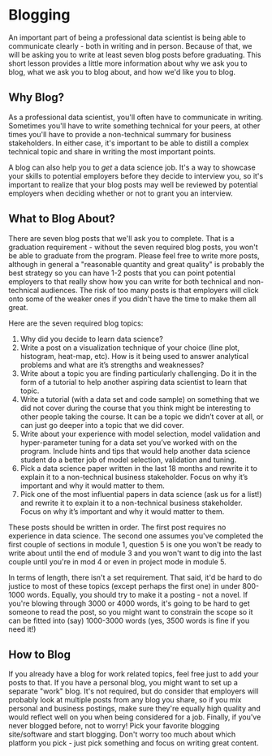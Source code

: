 # Blogging

An important part of being a professional data scientist is being able to communicate clearly - both in writing and in person. Because of that, we will be asking you to write at least seven blog posts before graduating. This short lesson provides a little more information about why we ask you to blog, what we ask you to blog about, and how we'd like you to blog.

## Why Blog?

As a professional data scientist, you'll often have to communicate in writing. Sometimes you'll have to write something technical for your peers, at other times you'll have to provide a non-technical summary for business stakeholders. In either case, it's important to be able to distill a complex technical topic and share in writing the most important points.

A blog can also help you to *get* a data science job. It's a way to showcase your skills to potential employers before they decide to interview you, so it's important to realize that your blog posts may well be reviewed by potential employers when deciding whether or not to grant you an interview.

## What to Blog About?

There are seven blog posts that we'll ask you to complete. That is a graduation requirement - without the seven required blog posts, you won't be able to graduate from the program. Please feel free to write more posts, although in general a "reasonable quantity and great quality" is probably the best strategy so you can have 1-2 posts that you can point potential employers to that really show how you can write for both technical and non-technical audiences. The risk of too many posts is that employers will click onto some of the weaker ones if you didn't have the time to make them all great.

Here are the seven required blog topics:
1. Why did you decide to learn data science?
2. Write a post on a visualization technique of your choice (line plot, histogram, heat-map, etc). How is it being used to answer analytical problems and what are it’s strengths and weaknesses?
3. Write about a topic you are finding particularly challenging. Do it in the form of a tutorial to help another aspiring data scientist to learn that topic.
4. Write a tutorial (with a data set and code sample) on something that we did not cover during the course that you think might be interesting to other people taking the course. It can be a topic we didn’t cover at all, or can just go deeper into a topic that we did cover.
5. Write about your experience with model selection, model validation and hyper-parameter tuning for a data set you’ve worked with on the program. Include hints and tips that would help another data science student do a better job of model selection, validation and tuning.
6. Pick a data science paper written in the last 18 months and rewrite it to explain it to a non-technical business stakeholder. Focus on why it’s important and why it would matter to them.
7. Pick one of the most influential papers in data science (ask us for a list!) and rewrite it to explain it to a non-technical business stakeholder. Focus on why it’s important and why it would matter to them.

These posts should be written in order. The first post requires no experience in data science. The second one assumes you've completed the first couple of sections in module 1, question 5 is one you won't be ready to write about until the end of module 3 and you won't want to dig into the last couple until you're in mod 4 or even in project mode in module 5.

In terms of length, there isn't a set requirement. That said, it'd be hard to do justice to most of these topics (except perhaps the first one) in under 800-1000 words. Equally, you should try to make it a posting - not a novel. If you're blowing through 3000 or 4000 words, it's going to be hard to get someone to read the post, so you might want to constrain the scope so it can be fitted into (say) 1000-3000 words (yes, 3500 words is fine if you need it!)

## How to Blog

If you already have a blog for work related topics, feel free just to add your posts to that. If you have a personal blog, you might want to set up a separate "work" blog. It's not required, but do consider that employers will probably look at multiple posts from any blog you share, so if you mix personal and business postings, make sure they're equally high quality and would reflect well on you when being considered for a job. Finally, if you've never blogged before, not to worry! Pick your favorite blogging site/software and start blogging. Don't worry too much about which platform you pick - just pick something and focus on writing great content.
